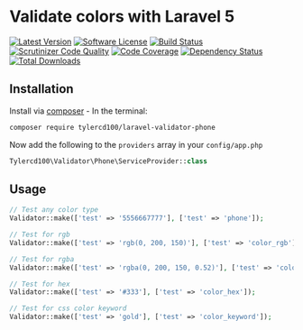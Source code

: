 # Validate colors with Laravel 5
[![Latest Version](https://img.shields.io/github/release/tylercd100/laravel-validator-phone.svg?style=flat-square)](https://github.com/tylercd100/laravel-validator-phone/releases)
[![Software License](https://img.shields.io/badge/license-MIT-brightgreen.svg?style=flat-square)](LICENSE.md)
[![Build Status](https://travis-ci.org/tylercd100/laravel-validator-phone.svg?branch=master)](https://travis-ci.org/tylercd100/laravel-validator-phone)
[![Scrutinizer Code Quality](https://scrutinizer-ci.com/g/tylercd100/laravel-validator-phone/badges/quality-score.png?b=master)](https://scrutinizer-ci.com/g/tylercd100/laravel-validator-phone/?branch=master)
[![Code Coverage](https://scrutinizer-ci.com/g/tylercd100/laravel-validator-phone/badges/coverage.png?b=master)](https://scrutinizer-ci.com/g/tylercd100/laravel-validator-phone/?branch=master)
[![Dependency Status](https://www.versioneye.com/user/projects/56f3252c35630e0029db0187/badge.svg?style=flat)](https://www.versioneye.com/user/projects/56f3252c35630e0029db0187)
[![Total Downloads](https://img.shields.io/packagist/dt/tylercd100/laravel-validator-phone.svg?style=flat-square)](https://packagist.org/packages/tylercd100/laravel-validator-phone)

## Installation

Install via [composer](https://getcomposer.org/) - In the terminal:
```bash
composer require tylercd100/laravel-validator-phone
```

Now add the following to the `providers` array in your `config/app.php`
```php
Tylercd100\Validator\Phone\ServiceProvider::class
```

## Usage

```php
// Test any color type
Validator::make(['test' => '5556667777'], ['test' => 'phone']);

// Test for rgb 
Validator::make(['test' => 'rgb(0, 200, 150)'], ['test' => 'color_rgb']);

// Test for rgba 
Validator::make(['test' => 'rgba(0, 200, 150, 0.52)'], ['test' => 'color_rgba']);

// Test for hex 
Validator::make(['test' => '#333'], ['test' => 'color_hex']);

// Test for css color keyword 
Validator::make(['test' => 'gold'], ['test' => 'color_keyword']);